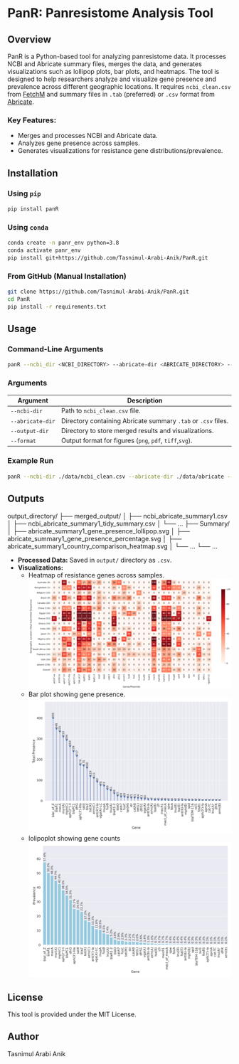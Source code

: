 # PanR: Panresistome Analysis Tool

## Overview
PanR is a Python-based tool for analyzing panresistome data. It processes NCBI and Abricate summary files, merges the data, and generates visualizations such as lollipop plots, bar plots, and heatmaps. The tool is designed to help researchers analyze and visualize gene presence and prevalence across different geographic locations. It requires `ncbi_clean.csv` from [FetchM](https://github.com/Tasnimul-Arabi-Anik/FetchM) and summary files in `.tab` (preferred) or `.csv` format from [Abricate](https://github.com/tseemann/abricate). 

### Key Features:
- Merges and processes NCBI and Abricate data.
- Analyzes gene presence across samples.
- Generates visualizations for resistance gene distributions/prevalence.

## Installation

### Using `pip`
```bash
pip install panR
```

### Using `conda`
```bash
conda create -n panr_env python=3.8
conda activate panr_env
pip install git+https://github.com/Tasnimul-Arabi-Anik/PanR.git
```

### From GitHub (Manual Installation)
```bash
git clone https://github.com/Tasnimul-Arabi-Anik/PanR.git
cd PanR
pip install -r requirements.txt
```

## Usage

### Command-Line Arguments
```bash
panR --ncbi_dir <NCBI_DIRECTORY> --abricate-dir <ABRICATE_DIRECTORY> --output-dir <OUTPUT_DIRECTORY> --fig-format <FIGURE_FORMAT>
```

### Arguments
| Argument         | Description                                                |
|-----------------|------------------------------------------------------------|
| `--ncbi-dir`        | Path to `ncbi_clean.csv` file.                            |
| `--abricate-dir`| Directory containing Abricate summary `.tab` or `.csv` files. |
| `--output-dir`  | Directory to store merged results and visualizations.      |
| `--format`  | Output format for figures (`png`, `pdf`, `tiff`,`svg`).          |

### Example Run
```bash
panR --ncbi-dir ./data/ncbi_clean.csv --abricate-dir ./data/abricate --output-dir ./output --format png
```

## Outputs
output_directory/
├── merged_output/
│   ├── ncbi_abricate_summary1.csv
│   ├── ncbi_abricate_summary1_tidy_summary.csv
│   └── ...
├── Summary/
│   ├── abricate_summary1_gene_presence_lollipop.svg
│   ├── abricate_summary1_gene_presence_percentage.svg
│   ├── abricate_summary1_country_comparison_heatmap.svg
│   └── ...
└── ...
- **Processed Data:** Saved in `output/` directory as `.csv`.
- **Visualizations:**
  - Heatmap of resistance genes across samples.
  ![figure1](figures/figure1.png)
  - Bar plot showing gene presence.
  ![figure2](figures/figure2.png)
  - lolipoplot showing gene counts
  ![figure3](figures/figure3.png)

## License
This tool is provided under the MIT License.

## Author
Tasnimul Arabi Anik

